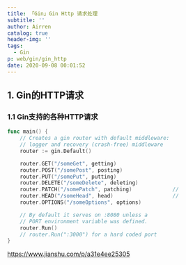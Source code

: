 ```yaml
---
title: 「Gin」Gin Http 请求处理
subtitle: ''
author: Airren
catalog: true
header-img: ''
tags:
  - Gin
p: web/gin/gin_http
date: 2020-09-08 00:01:52
---
```








## 1. Gin的HTTP请求

### 1.1 Gin支持的各种HTTP请求

```go
func main() {
	// Creates a gin router with default middleware:
	// logger and recovery (crash-free) middleware
	router := gin.Default()

	router.GET("/someGet", getting)
	router.POST("/somePost", posting)
	router.PUT("/somePut", putting)
	router.DELETE("/someDelete", deleting)
	router.PATCH("/somePatch", patching)             // 
	router.HEAD("/someHead", head)                   //
	router.OPTIONS("/someOptions", options)

	// By default it serves on :8080 unless a
	// PORT environment variable was defined.
	router.Run()
	// router.Run(":3000") for a hard coded port
}
```


https://www.jianshu.com/p/a31e4ee25305




